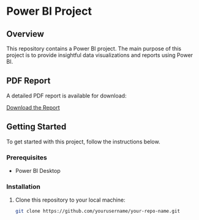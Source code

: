 # Power BI Project

## Overview
This repository contains a Power BI project. The main purpose of this project is to provide insightful data visualizations and reports using Power BI.

## PDF Report
A detailed PDF report is available for download:

[Download the Report](PDF.pdf)

## Getting Started
To get started with this project, follow the instructions below.

### Prerequisites
- Power BI Desktop

### Installation
1. Clone this repository to your local machine:
   ```sh
   git clone https://github.com/yourusername/your-repo-name.git
